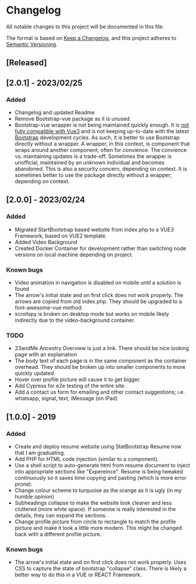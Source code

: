 # Changelog

All notable changes to this project will be documented in this file.

The format is based on [Keep a Changelog](https://keepachangelog.com/en/1.0.0/),
and this project adheres to [Semantic Versioning](https://semver.org/spec/v2.0.0.html).

## [Released]

## [2.0.1] - 2023/02/25

### Added

- Changelog and updated Readme
- Remove Bootstrap-vue package as it is unused.
- Bootstrap-vue wrapper is not being maintained quickly enough. It is [not fully compatible with Vue3](https://bootstrap-vue.org/vue3) and is not keeping up-to-date with the latest [Bootstrap](https://getbootstrap.com/) development cycles. As such, it is better to use Bootstrap directly without a wrapper. A wrapper, in this context, is component that wraps around another component, often for convience. The convience vs. maintaining updates is a trade-off. Sometimes the wrapper is unofficial, maintained by an unknown individual and becomes abandoned. This is also a security concern, depending on context. It is sometimes better to use the package directly without a wrapper; depending on context.

## [2.0.0] - 2023/02/24

### Added 

- Migrated StartBootstrap based website from index.php to a VUE3 Framework, based on VUE2 template.
- Added Video Background
- Created Docker Container for development rather than switching node versions on local machine depending on project.

### Known bugs

- Video animation in navigation is disabled on mobile until a solution is found
- The arrow's initial state and on first click does not work properly. The arrows are copied from old index.php. They should be upgraded to a font-awesome-vue method.
- scrollspy is broken on desktop mode but works on mobile likely indirectly due to the video-background container.

### TODO

- 23andMe Ancestry Overview is just a link. There should be nice looking page with an explaination
- The body text of each page is in the same component as the container overhead. They should be broken up into smaller components to more quickly updated.
- Hover over profile picture will cause it to get bigger.
- Add Cypress for e2e testing of the entire site.
- Add a contact us form for emailing and other contact suggestions; i.e. whatsapp, signal, text, iMessage (on iPad)

## [1.0.0] - 2019

### Added 

- Create and deploy resume website using StatBootstrap Resume now that I am graduating.
- Add PHP for HTML code injection (similar to a component). 
- Use a shell script to auto-generate html from resume document to inject into appropriate sections like "Expereince". Resume is being tweaked continuously so it saves time copying and pasting (which is more error prone).
- Change colour scheme to turquoise as the orange as it is ugly (in my humble opinion)
- Subheadings collapse to make the website look cleaner and less cluttered (more white space). If someone is really interested in the details, they can expand the sections.
- Change profile picture from circle to rectangle to match the profile picture and make it look a little more modern. This might be changed back with a different profile picture.

### Known bugs

- The arrow's initial state and on first click does not work properly. Uses CSS to capture the state of bootstrap "collapse" class. There is likely a better way to do this in a VUE or REACT Framework.